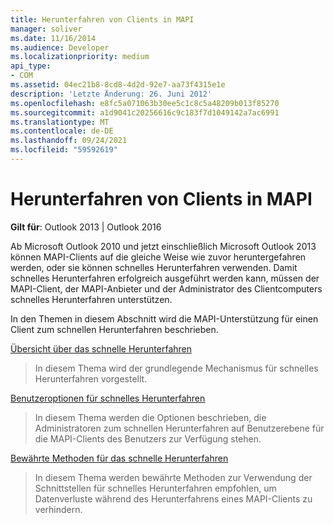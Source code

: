 ```yaml
---
title: Herunterfahren von Clients in MAPI
manager: soliver
ms.date: 11/16/2014
ms.audience: Developer
ms.localizationpriority: medium
api_type:
- COM
ms.assetid: 04ec21b8-8cd8-4d2d-92e7-aa73f4315e1e
description: 'Letzte Änderung: 26. Juni 2012'
ms.openlocfilehash: e8fc5a071063b30ee5c1c8c5a48209b013f85270
ms.sourcegitcommit: a1d9041c20256616c9c183f7d1049142a7ac6991
ms.translationtype: MT
ms.contentlocale: de-DE
ms.lasthandoff: 09/24/2021
ms.locfileid: "59592619"
---
```

# <a name="client-shutdown-in-mapi"></a>Herunterfahren von Clients in MAPI 
  
**Gilt für**: Outlook 2013 | Outlook 2016 
  
Ab Microsoft Outlook 2010 und jetzt einschließlich Microsoft Outlook 2013 können MAPI-Clients auf die gleiche Weise wie zuvor heruntergefahren werden, oder sie können schnelles Herunterfahren verwenden. Damit schnelles Herunterfahren erfolgreich ausgeführt werden kann, müssen der MAPI-Client, der MAPI-Anbieter und der Administrator des Clientcomputers schnelles Herunterfahren unterstützen. 
  
In den Themen in diesem Abschnitt wird die MAPI-Unterstützung für einen Client zum schnellen Herunterfahren beschrieben.
  
[Übersicht über das schnelle Herunterfahren](fast-shutdown-overview.md)
  
> In diesem Thema wird der grundlegende Mechanismus für schnelles Herunterfahren vorgestellt.
    
[Benutzeroptionen für schnelles Herunterfahren](fast-shutdown-user-options.md)
  
> In diesem Thema werden die Optionen beschrieben, die Administratoren zum schnellen Herunterfahren auf Benutzerebene für die MAPI-Clients des Benutzers zur Verfügung stehen.
    
[Bewährte Methoden für das schnelle Herunterfahren](best-practices-for-fast-shutdown.md)
  
> In diesem Thema werden bewährte Methoden zur Verwendung der Schnittstellen für schnelles Herunterfahren empfohlen, um Datenverluste während des Herunterfahrens eines MAPI-Clients zu verhindern.
    

